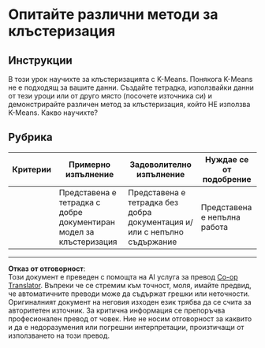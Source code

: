 <!--
CO_OP_TRANSLATOR_METADATA:
{
  "original_hash": "b8e17eff34ad1680eba2a5d3cf9ffc41",
  "translation_date": "2025-09-05T00:07:04+00:00",
  "source_file": "5-Clustering/2-K-Means/assignment.md",
  "language_code": "bg"
}
-->
# Опитайте различни методи за клъстеризация

## Инструкции

В този урок научихте за клъстеризацията с K-Means. Понякога K-Means не е подходящ за вашите данни. Създайте тетрадка, използвайки данни от тези уроци или от друго място (посочете източника си) и демонстрирайте различен метод за клъстеризация, който НЕ използва K-Means. Какво научихте? 

## Рубрика

| Критерии | Примерно изпълнение                                             | Задоволително изпълнение                                             | Нуждае се от подобрение       |
| -------- | --------------------------------------------------------------- | -------------------------------------------------------------------- | ----------------------------- |
|          | Представена е тетрадка с добре документиран модел за клъстеризация | Представена е тетрадка без добра документация и/или с непълно съдържание | Представена е непълна работа |

---

**Отказ от отговорност**:  
Този документ е преведен с помощта на AI услуга за превод [Co-op Translator](https://github.com/Azure/co-op-translator). Въпреки че се стремим към точност, моля, имайте предвид, че автоматичните преводи може да съдържат грешки или неточности. Оригиналният документ на неговия изходен език трябва да се счита за авторитетен източник. За критична информация се препоръчва професионален превод от човек. Ние не носим отговорност за каквито и да е недоразумения или погрешни интерпретации, произтичащи от използването на този превод.